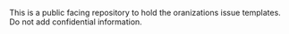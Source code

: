 This is a public facing repository to hold the oranizations issue templates. Do not add confidential information.
